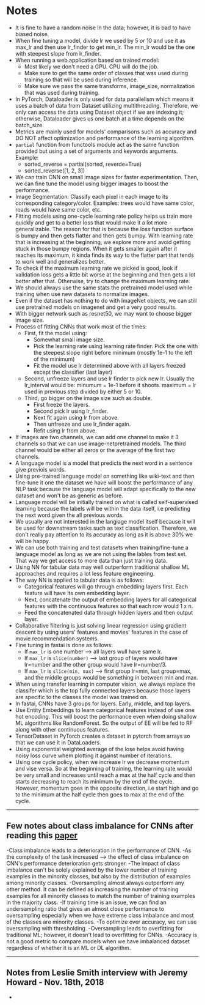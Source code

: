 # Notes

- It is fine to have a random noise in the data; however, it is bad to have biased noise.
- When fine tuning a model, divide lr we used by 5 or 10 and use it as max_lr and then use lr_finder to get min_lr. The min_lr would be the one with steepest slope from lr_finder.
- When running a web application based on trained model:
  - Most likely we don't need a GPU. CPU will do the job.
  - Make sure to get the same order of classes that was used during training so that will be used during inference.
  - Make sure we pass the same transforms, image_size, normalization that was used during training.
- In PyTorch, Dataloader is only used for data parallelism which means it uses a batch of data from Dataset utilizing multithreading. Therefore, we only can access the data using Dataset object if we are indexing it; otherwise, Dataloader gives us one batch at a time depends on the batch_size.
- Metrics are mainly used for models' comparisons such as accuracy and DO NOT affect optimization and performance of the learning algorithm.
- `partial` function from functools module act as the same function provided but using a set of arguments and keywords arguments. Example:
  - sorted_reverse = partial(sorted, reverde=True)
  - sorted_reverse([1, 2, 3])
- We can train CNN on small image sizes for faster experimentation. Then, we can fine tune the model using bigger images to boost the performance.
- Image Segmentation: Classify each pixel in each image to its corresponding category/color. Examples: trees would have same color, roads would have same color, etc.
- Fitting models using one-cycle learning rate policy helps us train more quickly and get to a better loss that would make it a lot more generalizable. The reason for that is because the loss function surface is bumpy and then gets flatter and then gets bumpy. With learning rate that is increasing at the beginning, we explore more and avoid getting stuck in those bumpy regions. When it gets smaller again after it reaches its maximum, it kinda finds its way to the flatter part that tends to work well and generalizes better.
- To check if the maximum learning rate we picked is good, look if validation loss gets a little bit worse at the beginning and then gets a lot better after that. Otherwise, try to change the maximum learning rate.
- We should always use the same stats the pretrained model used while training when use new datasets to normalize images.
- Even if the dataset has nothing to do with ImageNet objects, we can still use pretrained models on imagenet and get a very good results.
- With bigger network such as resnet50, we may want to choose bigger image size.
- Process of fitting CNNs that work most of the times:
  - First, fit the model using:
    - Somewhat small image size.
    - Pick the learning rate using learning rate finder. Pick the one with the steepest slope right before minimum (mostly 1e-1 to the left of the minimum)
    - Fit the model use lr determined above with all layers freezed except the classifier (last layer)
  - Second, unfreeze layers and use lr finder to pick new lr. Usually the lr_interval would be: minumum = 1e-1 before it shoots. maximum = lr used in previous step divided by either 5 or 10.
  - Third, go bigger on the image size such as double.
    - First freeze the layers.
    - Second pick lr using lr_finder.
    - Next fit again using lr from above.
    - Then unfreeze and use lr_finder again.
    - Refit using lr from above.
- If images are two channels, we can add one channel to make it 3 channels so that we can use image-netpretrained models. The third channel would be either all zeros or the average of the first two channels.
- A language model is a model that predicts the next word in a sentence give previois words.
- Using pre-trained language model on something like wiki-text and then fine-tune it one the dataset we have will boost the performance of any NLP task because the language model will adapt specifically to the new dataset and won't be as generic as before.
- Language model will be initially trained on what is called self-supervised learning because the labels will be within the data itself, i.e predicting the next word given the all previous words.
- We usually are not interested in the langiage model itself because it will be used for downstream tasks such as text classification. Therefore, we don't really pay attention to its accuracy as long as it is above 30% we will be happy.
- We can use both training and test datasets when training/fine-tune a language model as long as we are not using the lables from test set. That way we get access to more data than just training data.
- Using NN for tabular data may well outperform traditional shallow ML approaches and requires a lot less feature engineering.
- The way NN is applied to tabular data is as follows:
  - Categorical features will go through embedding layers first. Each feature will have its own embedding layer.
  - Next, concatenate the output of embedding layers for all categorical features with the continuous features so that each row would 1 x n.
  - Feed the concatenated data through hidden layers and then output layer.
- Collaborative filtering is just solving linear regression using gradient descent by using users' features and movies' features in the case of movie recommendation systems.
- Fine tuning in fastai is done as follows:
  - If `max_lr` is one number --> all layers wull have same lr.
  - If `max_lr` is `slice(number)` --> last group of layers would have lr=number and the other group would have lr=number/3.
  - If `max_lr` is `slice(min, max)` --> first group lr=min, last group=max, and the middle groups would be something in between min and max.
- When using transfer learning in computer vision, we always replace the classifer which is the top fully connected layers because those layers are specific to the classes the model was trained on.
- In fastai, CNNs have 3 groups for layers. Early, middle, and top layers.
- Use Entity Embeddings to learn categorical features instead of use one hot encoding. This will boost the performance even when doing shallow ML algorithms like RandomForest. So the output of EE will be fed to RF along with other continuous features.
- TensorDataset in PyTorch creates a dataset in pytorch from arrays so that we can use it in DataLoaders.
- Using exponential weighted average of the lose helps avoid having noisy loss curve whem plotting it against number of iterations.
- Using one cycle policy, when we increase lr we decrease momentum and vise versa. So at the beginning of training, the learning rate would be very small and increases until reach a max at the half cycle and then starts decreasing to reach its minimum by the end of the cycle. However, momentum goes in the opposite direction, i.e start high and go to the minimum at the half cycle then goes to max at the end of the cycle.

---

## Few notes about class imbalance for CNNs after reading this [paper](https://lnkd.in/gWJZkZ5)

-Class imbalance leads to a deterioration in the performance of CNN.
-As the complexity of the task increased --> the effect of class imbalance on CNN's performance deterioration gets stronger.
-The impact of class imbalance can't be solely explained by the lower number of training examples in the minority classes, but also by the distribution of examples among minority classes.
-Oversampling almost always outperform any other method. It can be defined as increasing the number of training examples for all minority classes to match the number of training examples in the majority class.
-If training time is an issue, we can find an undersampling ratio that gives an almost close performance to oversampling especially when we have extreme class imbalance and most of the classes are minority classes.
-To optimize over accuracy, we can use oversampling with thresholding.
-Oversampling leads to overfitting for traditional ML; however, it doesn't lead to overfitting for CNNs.
-Accuracy is not a good metric to compare models when we have imbalanced dataset regardless of whether it is an ML or DL algorithm.

---

## Notes from Leslie Smith interview with Jeremy Howard - Nov. 18th, 2018

- 